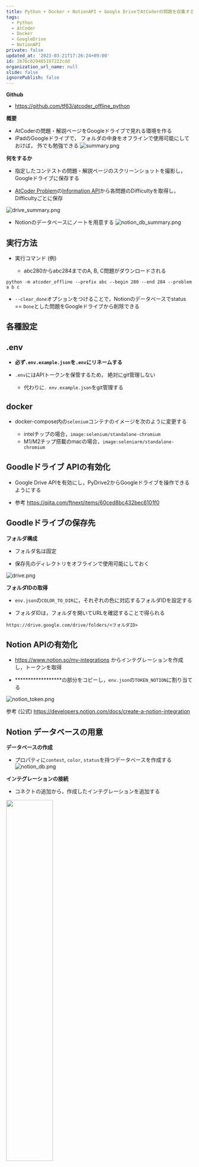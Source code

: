 ```yaml
---
title: Python + Docker + NotionAPI + Google DriveでAtCoderの問題を収集する環境を作る
tags:
  - Python
  - AtCoder
  - Docker
  - GoogleDrive
  - NotionAPI
private: false
updated_at: '2023-03-21T17:26:24+09:00'
id: 2b76c029485197222cdd
organization_url_name: null
slide: false
ignorePublish: false
---
```

**Github**
- https://github.com/tf63/atcoder_offline_python

**概要**
- AtCoderの問題・解説ページをGoogleドライブで見れる環境を作る
- iPadのGoogleドライブで， フォルダの中身をオフラインで使用可能にしておけば， 外でも勉強できる
![summary.png](https://qiita-image-store.s3.ap-northeast-1.amazonaws.com/0/3291419/ad1b818b-a5d6-2c58-d9c2-7042d3b866ab.png)

**何をするか**

- 指定したコンテストの問題・解説ページのスクリーンショットを撮影し， Googleドライブに保存する

- [AtCoder Problem](https://kenkoooo.com/atcoder/#/table/)の[Information API](https://kenkoooo.com/atcoder/resources/problem-models.json)から各問題のDifficultyを取得し，Difficultyごとに保存

![drive_summary.png](https://qiita-image-store.s3.ap-northeast-1.amazonaws.com/0/3291419/5864c3df-efdd-16a2-0e09-0549847c4d14.png)

- Notionのデータベースにノートを用意する
![notion_db_summary.png](https://qiita-image-store.s3.ap-northeast-1.amazonaws.com/0/3291419/99a667fa-ee3f-40b6-b3b9-65f30ccdda04.png)

## 実行方法
- 実行コマンド (例)

    - abc280からabc284までのA, B, C問題がダウンロードされる
```
python -m atcoder_offline --prefix abc --begin 280 --end 284 --problem a b c
```
- `--clear_done`オプションをつけることで，Notionのデータベースでstatus == `Done`とした問題をGoogleドライブから削除できる


## 各種設定

## .env
- **必ず`.env.example.json`を`.env`にリネームする**

- `.env`にはAPIトークンを保管するため， 絶対にgit管理しない

    - 代わりに`．env.example.json`をgit管理する

## docker
- docker-compose内の`selenium`コンテナのイメージを次のように変更する

    - intelチップの場合，`image:selenium/standalone-chromium`
    - M1/M2チップ搭載のmacの場合，`image:seleniarm/standalone-chromium`

## Goodleドライブ APIの有効化
- Google Drive APIを有効にし，PyDrive2からGoogleドライブを操作できるようにする

- 参考 https://qiita.com/ftnext/items/60ced8bc432bec6101f0 

## Goodleドライブの保存先
**フォルダ構成**
- フォルダ名は固定

- 保存先のディレクトリをオフラインで使用可能にしておく

![drive.png](https://qiita-image-store.s3.ap-northeast-1.amazonaws.com/0/3291419/f38a23a0-4e00-97c2-b5b8-c9003cffdff7.png)


**フォルダIDの取得**
- `env.json`の`COLOR_TO_DIR`に，それぞれの色に対応するフォルダIDを設定する

- フォルダIDは，フォルダを開いてURLを確認することで得られる
```
https://drive.google.com/drive/folders/<フォルダID>
```

## Notion APIの有効化
- https://www.notion.so/my-integrations からインテグレーションを作成し，トークンを取得

- ******************の部分をコピーし，`env.json`の`TOKEN_NOTION`に割り当てる

![notion_token.png](https://qiita-image-store.s3.ap-northeast-1.amazonaws.com/0/3291419/c2436de9-0416-2d6c-b31d-abdce8301150.png)


参考 (公式) https://developers.notion.com/docs/create-a-notion-integration

## Notion データベースの用意
**データベースの作成**
- プロパティに`contest`, `color`, `status`を持つデータベースを作成する
![notion_db.png](https://qiita-image-store.s3.ap-northeast-1.amazonaws.com/0/3291419/fb26a1e3-9f5d-a87b-78dd-34c6d1569b43.png)


**インテグレーションの接続**
- コネクトの追加から，作成したインテグレーションを追加する
<img src="https://qiita-image-store.s3.ap-northeast-1.amazonaws.com/0/3291419/35767d30-f6b0-d2a6-f978-c668f8f3cfb5.png" width="50%">

---
## 結果
    
**実行結果**
![result.png](https://qiita-image-store.s3.ap-northeast-1.amazonaws.com/0/3291419/13bda403-3584-5039-f74e-96aeae2c9a05.png)



**statusの更新**

before
<img src="https://qiita-image-store.s3.ap-northeast-1.amazonaws.com/0/3291419/3715a74b-d075-5706-ed8d-d87028d71cd4.png" width="50%">

after
<img src="https://qiita-image-store.s3.ap-northeast-1.amazonaws.com/0/3291419/624bd70a-e88a-c186-70a8-ed621ee4ab82.png" width="50%">

---

## 参考
macの場合，ベースイメージをseleniumではなくseleniarmを使う (docker-compose)

https://qiita.com/xy2e45/items/2895fe98e79fe9da3d9c

Seleniumを使ってスクリーンショット

https://tech-lab.sios.jp/archives/28840

Googleドライブの操作

https://note.nkmk.me/python-pydrive-folder/

beautifulsoup

https://senablog.com/python-bs4-search/

https://qiita.com/d_m/items/f477c6665ec69dfaf594

https://pystyle.info/scraping-beautiful-soup-how-to-refer-elements/




